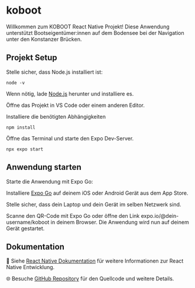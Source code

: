 # koboot
Willkommen zum KOBOOT React Native Projekt! 
Diese Anwendung unterstützt Bootseigentümer:innen auf dem Bodensee bei der Navigation unter den Konstanzer Brücken.

## Projekt Setup

Stelle sicher, dass Node.js installiert ist:

```shellscript
node -v
```

Wenn nötig, lade [Node.js](https://nodejs.org/en/download) herunter und installiere es.

Öffne das Projekt in VS Code oder einem anderen Editor.

Installiere die benötigten Abhängigkeiten

```shellscript
npm install
```

Öffne das Terminal und starte den Expo Dev-Server.
```shellscript
npx expo start
```

## Anwendung starten

Starte die Anwendung mit Expo Go:

Installiere [Expo Go](https://expo.dev/go) auf deinem iOS oder Android Gerät aus dem App Store.

Stelle sicher, dass dein Laptop und dein Gerät im selben Netzwerk sind.


Scanne den QR-Code mit Expo Go oder öffne den Link expo.io/@dein-username/koboot in deinem Browser.
Die Anwendung wird nun auf deinem Gerät gestartet.

## Dokumentation

📖 Siehe [React Native Dokumentation](https://reactnative.dev/docs/getting-started) für weitere Informationen zur React Native Entwicklung.

🌐 Besuche [GitHub Repository](https://github.com/usserus/koboot.git) für den Quellcode und weitere Details.

